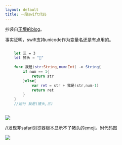 ```yaml
---
layout: default
title: 一段swift代码
---
```


抄袭自[王垠的blog](http://www.yinwang.org/blog-cn/2014/04/07/racket-pig/)。

事实证明，swift支持unicode作为变量名还是有点用的。

```swift

	let 三 = 3
	let 猪头 = "🐷"
	
	func 我是(str:String,num:Int) -> String{
		if num == 1{
			return str
		}else{
			var ret = str + 我是(str,num-1)
			return ret
		}
	}
	//运行 我是(猪头,三)
	
```
![](http://sae-gif.qiniudn.com/pig_three.png)

//发现非safari浏览器根本显示不了猪头的emoji。附代码图

![](http://sae-gif.qiniudn.com/code-.png)
